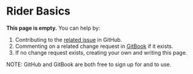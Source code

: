# Rider Basics

**This page is empty.** You can help by:

1. Contributing to the [related issue](https://github.com/TeleportXYZ/TRIP-Guides/issues/1) in GitHub.
2. Commenting on a related change request in [GitBook](https://app.gitbook.com/invite/0WSd8UiSeH2xhfJrSbUr/YFiygcuBiy7oN3WJyDRs) if it exists.
3. If no change request exists, creating your own and writing this page.

NOTE: GitHub and GitBook are both free to sign up for and to use.
